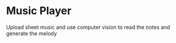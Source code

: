 # Music Player

Upload sheet music and use computer vision to read the notes and generate the melody 
